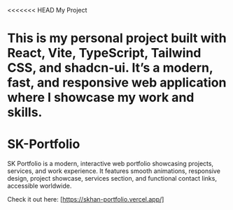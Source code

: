 <<<<<<< HEAD
My Project 

This is my personal project built with React, Vite, TypeScript, Tailwind CSS, and shadcn-ui.
It’s a modern, fast, and responsive web application where I showcase my work and skills.
=======
# SK-Portfolio
SK Portfolio is a modern, interactive web portfolio showcasing projects, services, and work experience. It features smooth animations, responsive design, project showcase, services section, and functional contact links, accessible worldwide.

Check it out here: [https://skhan-portfolio.vercel.app/]

>>>>>>
